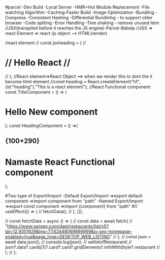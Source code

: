 #parcel
-Dev Build
-Local Server
-HMR=Hot Module Replacement
-File watching Algorithm
-Caching-Faster Build
-Image Optimization
-Bundling
-Compress
-Consistent Hashing
-Differential Bundlinhg - to support older browser
-Code spliting
-Error Handling
-Tree shaking - remove unused item
//JSX(transpiled before it reaches the JS engine)-Parcel-Babelp
//JSX => react Element => react /js object --> HTML(render)

/react element
// const jsxheading = (
// <h1 className="heading" tabIndex="1">
// Hello React
// </h1>
// );
//React element=>React Object ==> when we render this to dom the it become html element
//const heading = React.createElement("h1",{id:"heading"},"This is a react element");
//React Functional component
const TitleComponent = () => (

  <h1 className="title" tabIndex="2">Hello New component</h1>
);
const HeadingComponent = () =>(
  <div id="container">
  <TitleComponent/>
  <h2>{100+290}</h2>
    <h1 className="heading">Namaste React Functional component</h1>
  </div>
);

#Two type of Export/Import
  -Default Export/Import
     =>export default component
     =>import component from "path"
  -Named Export/Import
    =>export const component
    =>import {component} from "path"
#// useEffect(() => {
  //   fetchData();
  // }, []);

  // const fetchData = async () => {
  //   const data = await fetch(
  //     "https://www.swiggy.com/dapi/restaurants/list/v5?lat=12.9351929&lng=77.62448069999999&is-seo-homepage-enabled=true&page_type=DESKTOP_WEB_LISTING"
  //   );
  //   const json = await data.json();
  //   console.log(json);
  //   setlistofRestaurant(
  //     json?.data?.cards[1]?.card?.card?.gridElements?.infoWithStyle?.restaurant
  //   );
  // };